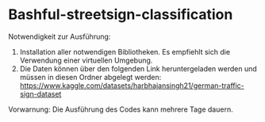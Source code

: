 # Bashful-streetsign-classification
Notwendigkeit zur Ausführung:

1. Installation aller notwendigen Bibliotheken. Es empfiehlt sich die Verwendung einer virtuellen Umgebung.
2. Die Daten können über den folgenden Link heruntergeladen werden und müssen in diesen Ordner abgelegt werden: https://www.kaggle.com/datasets/harbhajansingh21/german-traffic-sign-dataset

Vorwarnung:
Die Ausführung des Codes kann mehrere Tage dauern.